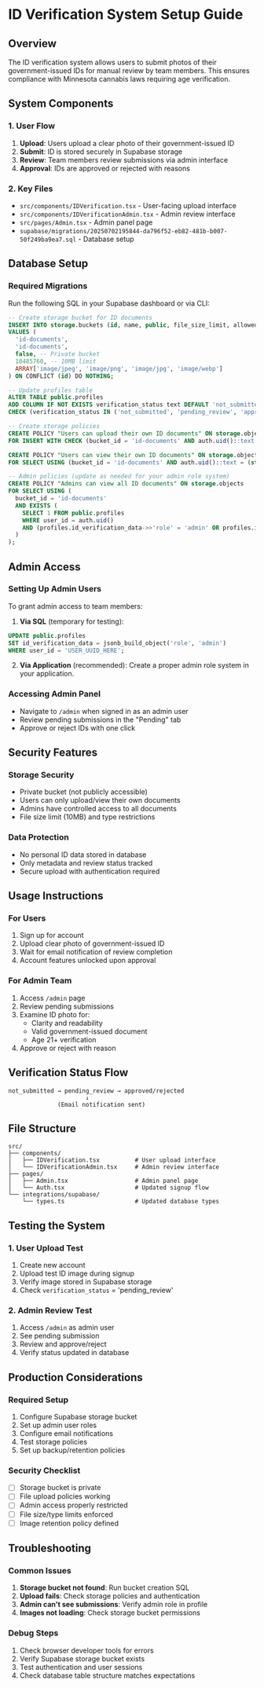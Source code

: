 # ID Verification System Setup Guide

## Overview
The ID verification system allows users to submit photos of their government-issued IDs for manual review by team members. This ensures compliance with Minnesota cannabis laws requiring age verification.

## System Components

### 1. User Flow
1. **Upload**: Users upload a clear photo of their government-issued ID
2. **Submit**: ID is stored securely in Supabase storage
3. **Review**: Team members review submissions via admin interface
4. **Approval**: IDs are approved or rejected with reasons

### 2. Key Files
- `src/components/IDVerification.tsx` - User-facing upload interface
- `src/components/IDVerificationAdmin.tsx` - Admin review interface
- `src/pages/Admin.tsx` - Admin panel page
- `supabase/migrations/20250702195844-da796f52-eb82-481b-b007-50f249ba9ea7.sql` - Database setup

## Database Setup

### Required Migrations
Run the following SQL in your Supabase dashboard or via CLI:

```sql
-- Create storage bucket for ID documents
INSERT INTO storage.buckets (id, name, public, file_size_limit, allowed_mime_types)
VALUES (
  'id-documents',
  'id-documents',
  false, -- Private bucket
  10485760, -- 10MB limit
  ARRAY['image/jpeg', 'image/png', 'image/jpg', 'image/webp']
) ON CONFLICT (id) DO NOTHING;

-- Update profiles table
ALTER TABLE public.profiles 
ADD COLUMN IF NOT EXISTS verification_status text DEFAULT 'not_submitted' 
CHECK (verification_status IN ('not_submitted', 'pending_review', 'approved', 'rejected'));

-- Create storage policies
CREATE POLICY "Users can upload their own ID documents" ON storage.objects
FOR INSERT WITH CHECK (bucket_id = 'id-documents' AND auth.uid()::text = (storage.foldername(name))[2]);

CREATE POLICY "Users can view their own ID documents" ON storage.objects
FOR SELECT USING (bucket_id = 'id-documents' AND auth.uid()::text = (storage.foldername(name))[2]);

-- Admin policies (update as needed for your admin role system)
CREATE POLICY "Admins can view all ID documents" ON storage.objects
FOR SELECT USING (
  bucket_id = 'id-documents' 
  AND EXISTS (
    SELECT 1 FROM public.profiles 
    WHERE user_id = auth.uid() 
    AND (profiles.id_verification_data->>'role' = 'admin' OR profiles.id_verification_data->>'role' = 'reviewer')
  )
);
```

## Admin Access

### Setting Up Admin Users
To grant admin access to team members:

1. **Via SQL** (temporary for testing):
```sql
UPDATE public.profiles 
SET id_verification_data = jsonb_build_object('role', 'admin')
WHERE user_id = 'USER_UUID_HERE';
```

2. **Via Application** (recommended):
Create a proper admin role system in your application.

### Accessing Admin Panel
- Navigate to `/admin` when signed in as an admin user
- Review pending submissions in the "Pending" tab
- Approve or reject IDs with one click

## Security Features

### Storage Security
- Private bucket (not publicly accessible)
- Users can only upload/view their own documents
- Admins have controlled access to all documents
- File size limit (10MB) and type restrictions

### Data Protection
- No personal ID data stored in database
- Only metadata and review status tracked
- Secure upload with authentication required

## Usage Instructions

### For Users
1. Sign up for account
2. Upload clear photo of government-issued ID
3. Wait for email notification of review completion
4. Account features unlocked upon approval

### For Admin Team
1. Access `/admin` page
2. Review pending submissions
3. Examine ID photo for:
   - Clarity and readability
   - Valid government-issued document
   - Age 21+ verification
4. Approve or reject with reason

## Verification Status Flow

```
not_submitted → pending_review → approved/rejected
                      ↓
              (Email notification sent)
```

## File Structure
```
src/
├── components/
│   ├── IDVerification.tsx          # User upload interface
│   └── IDVerificationAdmin.tsx     # Admin review interface  
├── pages/
│   ├── Admin.tsx                   # Admin panel page
│   └── Auth.tsx                    # Updated signup flow
└── integrations/supabase/
    └── types.ts                    # Updated database types
```

## Testing the System

### 1. User Upload Test
1. Create new account
2. Upload test ID image during signup
3. Verify image stored in Supabase storage
4. Check `verification_status` = 'pending_review'

### 2. Admin Review Test  
1. Access `/admin` as admin user
2. See pending submission
3. Review and approve/reject
4. Verify status updated in database

## Production Considerations

### Required Setup
1. Configure Supabase storage bucket
2. Set up admin user roles
3. Configure email notifications
4. Test storage policies
5. Set up backup/retention policies

### Security Checklist
- [ ] Storage bucket is private
- [ ] File upload policies working
- [ ] Admin access properly restricted
- [ ] File size/type limits enforced
- [ ] Image retention policy defined

## Troubleshooting

### Common Issues
1. **Storage bucket not found**: Run bucket creation SQL
2. **Upload fails**: Check storage policies and authentication
3. **Admin can't see submissions**: Verify admin role in profile
4. **Images not loading**: Check storage bucket permissions

### Debug Steps
1. Check browser developer tools for errors
2. Verify Supabase storage bucket exists
3. Test authentication and user sessions
4. Check database table structure matches expectations 